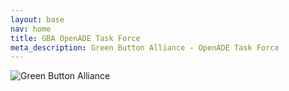```yaml
---
layout: base
nav: home
title: GBA OpenADE Task Force
meta_description: Green Button Alliance - OpenADE Task Force
---
```

<img src="https://assets-002.noviams.com/novi-file-uploads/gba/structure/gba_apple_touch_icon_1024x1024.png" 
     alt="Green Button Alliance">